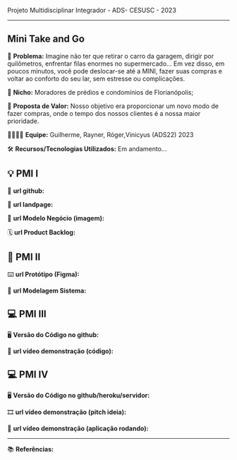 Projeto Multidisciplinar Integrador - ADS- CESUSC - 2023

-------------------
## Mini Take and Go


🙁 **Problema:**  Imagine não ter que retirar o carro da garagem, dirigir por quilômetros, enfrentar filas enormes no supermercado... Em vez disso, em poucos minutos, você pode deslocar-se até a MINI, fazer suas compras e voltar ao conforto do seu lar, sem estresse ou complicações.


🙂 **Nicho:** Moradores de prédios e condomínios de Florianópolis;

🎁 **Proposta de Valor:** Nosso objetivo era proporcionar um novo modo de fazer compras, onde o tempo dos nossos clientes é a nossa maior prioridade.

🧑‍💻👩‍💻 **Equipe:** Guilherme, Rayner, Róger,Vinicyus (ADS22) 2023

🛠️ **Recursos/Tecnologias Utilizados:** Em andamento...

💡 PMI I
-------------------

🔗 **url github:** 

🛬 **url landpage:** 

🤝 **url Modelo Negócio (imagem):**

🗓️ **url Product Backlog:**

📲 PMI II
-------------------

⌨️ **url Protótipo (Figma):**

📝 **url Modelagem Sistema:**

💻 PMI III
-------------------

🖥️ **Versão do Código no github:**

🎥 **url vídeo demonstração (código):**

💻 PMI IV
-------------------

🖥️ **Versão do Código no github/heroku/servidor:**

🎞️ **url vídeo demonstração (pitch ideia):**

🎥 **url vídeo demonstração (aplicação rodando):**

-------------------

📚 **Referências:**
